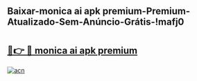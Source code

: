 
## Baixar-monica ai apk premium-Premium-Atualizado-Sem-Anúncio-Grátis-!mafj0

# <h2><a href="https://andorid.site?title=monica_ai_apk_premium&ref=27">🔗👉 🔴 monica ai apk premium</a></h2>

[![acn](https://github.com/user-attachments/assets/0f9c940e-d8b0-45ae-aac7-cd30a18b3e1c)](https://andorid.site?title=monica_ai_apk_premium&ref=27)

